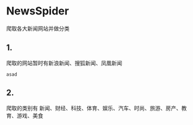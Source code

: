 # NewsSpider
爬取各大新闻网站并做分类

## 1.	
爬取的网站暂时有新浪新闻、搜狐新闻、凤凰新闻
```
asad
```
## 2.	
爬取的类别有 新闻、财经、科技、体育、娱乐、汽车、时尚、旅游、房产、教育、游戏、美食

